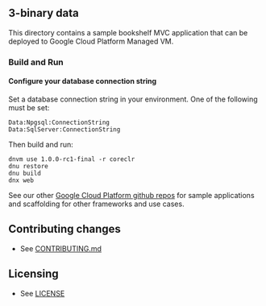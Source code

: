 ## 3-binary data

This directory contains a sample bookshelf MVC application that can be deployed to Google Cloud Platform Managed VM.

### Build and Run

#### Configure your database connection string

Set a database connection string in your environment.  One of the following
must be set:

```
Data:Npgsql:ConnectionString
Data:SqlServer:ConnectionString
```

Then build and run:

```
dnvm use 1.0.0-rc1-final -r coreclr
dnu restore
dnu build
dnx web
```

See our other [Google Cloud Platform github
repos](https://github.com/GoogleCloudPlatform) for sample applications and
scaffolding for other frameworks and use cases.

## Contributing changes

* See [CONTRIBUTING.md](../CONTRIBUTING.md)

## Licensing

* See [LICENSE](../LICENSE)
